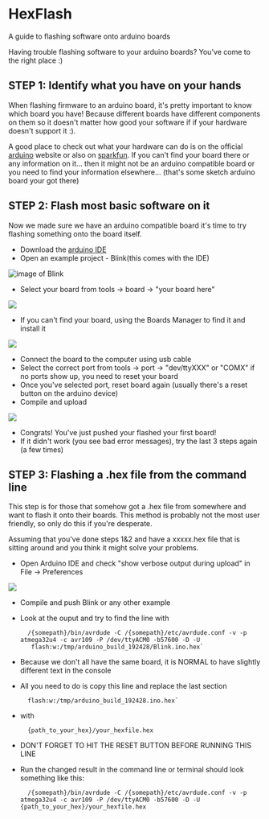 # HexFlash
A guide to flashing software onto arduino boards

Having trouble flashing software to your arduino boards? You've come to the right place :)

## STEP 1: Identify what you have on your hands
When flashing firmware to an arduino board, it's pretty important to know which board you have! Because different boards have different components on them so it doesn't matter how good your software if if your hardware doesn't support it :).

A good place to check out what your hardware can do is on the official [arduino](www.arduino.cc) website or also on [sparkfun](www.sparkfun.com). If you can't find your board there or any information on it... then it might not be an arduino compatible board or you need to find your information elsewhere... (that's some sketch arduino board your got there) 

## STEP 2: Flash most basic software on it
Now we made sure we have an arduino compatible board it's time to try flashing something onto the board itself.

- Download the [arduino IDE](www.arduino.cc/en/Main/Software) 
- Open an example project - Blink(this comes with the IDE)
	
![image of Blink](https://github.com/m47jiang/HexFlash/blob/master/blink_project.png)
	
- Select your board from tools -> board -> "your board here"
	
![](https://github.com/m47jiang/HexFlash/blob/master/select_board.png)

- If you can't find your board, using the Boards Manager to find it and install it
	
![](https://github.com/m47jiang/HexFlash/blob/master/boards_manager.png)

- Connect the board to the computer using usb cable
- Select the correct port from tools -> port -> "dev/ttyXXX" or "COMX" if no ports show up, you need to reset your board
- Once you've selected port, reset board again (usually there's a reset button on the arduino device)
- Compile and upload
	
![](https://github.com/m47jiang/HexFlash/blob/master/compile_upload.png)
	
- Congrats! You've just pushed your flashed your first board!
- If it didn't work (you see bad error messages), try the last 3 steps again (a few times)
	
## STEP 3: Flashing a .hex file from the command line
This step is for those that somehow got a .hex file from somewhere and want to flash it onto their boards. This method is probably not the most user friendly, so only do this if you're desperate.

Assuming that you've done steps 1&2 and have a xxxxx.hex file that is sitting around and you think it might solve your problems.   

- Open Arduino IDE and check "show verbose output during upload" in File -> Preferences
	
![](https://github.com/m47jiang/HexFlash/blob/master/verbose_preferences.png)

- Compile and push Blink or any other example
- Look at the ouput and try to find the line with 

	 	/{somepath}/bin/avrdude -C /{somepath}/etc/avrdude.conf -v -p atmega32u4 -c avr109 -P /dev/ttyACM0 -b57600 -D -U 
		 flash:w:/tmp/arduino_build_192428/Blink.ino.hex`

- Because we don't all have the same board, it is NORMAL to have slightly different text in the console
- All you need to do is copy this line and replace the last section
	
		flash:w:/tmp/arduino_build_192428.ino.hex`
	
- with

		{path_to_your_hex}/your_hexfile.hex
	
- DON'T FORGET TO HIT THE RESET BUTTON BEFORE RUNNING THIS LINE
- Run the changed result in the command line or terminal should look something like this:
	
	 	/{somepath}/bin/avrdude -C /{somepath}/etc/avrdude.conf -v -p atmega32u4 -c avr109 -P /dev/ttyACM0 -b57600 -D -U {path_to_your_hex}/your_hexfile.hex
